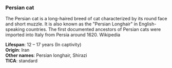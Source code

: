 ### Persian cat

The Persian cat is a long-haired breed of cat characterized by its round face and short muzzle. It is also known as the "Persian Longhair" in English-speaking countries. The first documented ancestors of Persian cats were imported into Italy from Persia around 1620. Wikipedia

**Lifespan**: 12 – 17 years (In captivity)<br>
**Origin**: Iran<br>
**Other names**: Persian longhair, Shirazi<br>
**TICA**: standard<br>